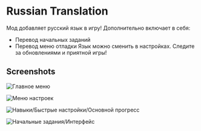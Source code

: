 # Russian Translation
Мод добавляет русский язык в игру!
Дополнительно включает в себя:
- Перевод начальных заданий
- Перевод меню отладки
Язык можно сменить в настройках.
Следите за обновлениями и приятной игры!

## Screenshots
![Главное меню](https://steamuserimages-a.akamaihd.net/ugc/918042487902079245/DDB61C4FD89DAB7AFBE9EF632CC06E2A0C1FE2D1 "Главное меню")

![Меню настроек](https://steamuserimages-a.akamaihd.net/ugc/918042487902079694/165F5AA2DC8FD0666E5F11AA71C2276955FF16E5 "Меню настроек")

![Навыки/Быстрые настройки/Основной прогресс](https://steamuserimages-a.akamaihd.net/ugc/918042487902079951/162EE3E117A9A4CCEB4CEDA908B962DCAFC9CC06 "Навыки/Быстрые настройки/Основной прогресс")

![Начальные задания/Интерфейс](https://steamuserimages-a.akamaihd.net/ugc/942829293879384170/0BF376D19870DF9E4CDFDCAEFC938CF48C6DAE08 "Начальные задания/Интерфейс")
